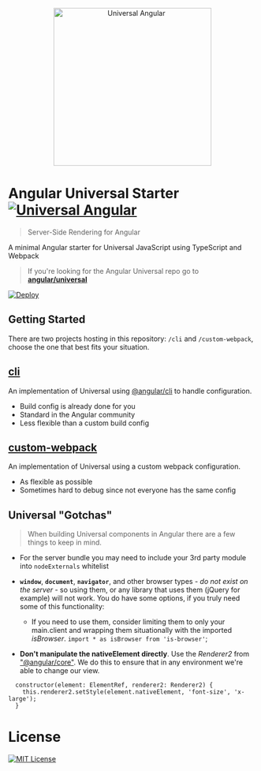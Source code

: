<p align="center">
  <img src="https://cloud.githubusercontent.com/assets/1016365/10639063/138338bc-7806-11e5-8057-d34c75f3cafc.png" alt="Universal Angular" height="320"/>
</p>

# Angular Universal Starter [![Universal Angular](https://img.shields.io/badge/universal-angular2-brightgreen.svg?style=flat)](https://github.com/angular/universal)
> Server-Side Rendering for Angular

A minimal Angular starter for Universal JavaScript using TypeScript and Webpack

> If you're looking for the Angular Universal repo go to [**angular/universal**](https://github.com/angular/universal)  

[![Deploy](https://www.herokucdn.com/deploy/button.svg)](https://heroku.com/deploy)

## Getting Started
There are two projects hosting in this repository: `/cli` and `/custom-webpack`, choose the one that best fits your situation.

## [cli](https://github.com/angular/universal-starter/tree/master/cli)
An implementation of Universal using [@angular/cli](https://github.com/angular/angular-cli) to handle configuration.  
* Build config is already done for you
* Standard in the Angular community
* Less flexible than a custom build config

## [custom-webpack](https://github.com/angular/universal-starter/tree/master/custom-webpack)
An implementation of Universal using a custom webpack configuration.  
* As flexible as possible
* Sometimes hard to debug since not everyone has the same config


## Universal "Gotchas"

> When building Universal components in Angular there are a few things to keep in mind.

 - For the server bundle you may need to include your 3rd party module into `nodeExternals` whitelist

 - **`window`**, **`document`**, **`navigator`**, and other browser types - _do not exist on the server_ - so using them, or any library that uses them (jQuery for example) will not work. You do have some options, if you truly need some of this functionality:
    - If you need to use them, consider limiting them to only your main.client and wrapping them situationally with the imported *isBrowser*.  `import * as isBrowser from 'is-browser'`;
 - **Don't manipulate the nativeElement directly**. Use the _Renderer2_ from ["@angular/core"](https://angular.io/api/core/Renderer2). We do this to ensure that in any environment we're able to change our view.
```
  constructor(element: ElementRef, renderer2: Renderer2) {
    this.renderer2.setStyle(element.nativeElement, 'font-size', 'x-large');
  }
```
# License
[![MIT License](https://img.shields.io/badge/license-MIT-blue.svg?style=flat)](/LICENSE)
